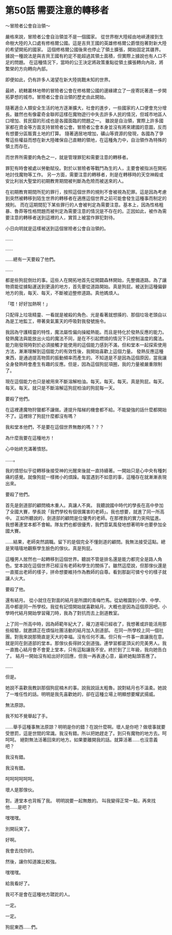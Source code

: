 # 第50話 需要注意的轉移者

～冒險者公會自治領～

嚴格來說，冒險者公會自治領並不是一個國家。
從世界樹大陸經由地峽連接到生命樹大陸的入口處有修格爾公國。這是吉貝王國的英雄修格爾公爵懷抱著對新大陸的希望開拓的國家。
這個修格爾公國後來也停止了領土擴張，開始固定其疆界。據說一種說法是與吉貝王國有約定不能超過其領土面積，但實際上據說也有人口不足的問題。
在這種情況下，當時的公王決定將政策重點從領土擴張轉向內政，將繁榮的方向轉向內部。

即便如此，仍有許多人渴望在新大陸挑戰未知的世界。

最終，統轄叢林地帶的冒險者公會在修格爾公國的邊緣建立了一座寄託著進一步開拓夢想的城市。冒險者公會自治領的歷史由此開始。

隨著適合人類安全生活的地方逐漸擴大，社會的進步，一些國家的人口便會充分增長。雖然也有像霍奇金聯邦這樣在魔物遊行中失去許多人民的情況，但城市地區人口增加、貧民窟的形成也是各國面臨的問題之一。
雖說是自治領，實際上許多國家都在資金等方面支持冒險者公會。冒險者公會本身並沒有將來建國的意圖，反而有想要分區販賣土地的打算。
隨著適居地增加，礦山等資源的發現，各國為了爭奪這些權益而想在新大陸確保自己直轄的領地，在這種角力中，自治領作為特殊的領土而存在。

而世界所需要的角色之一，就是管理罪犯和需要注意的轉移者。

罪犯有時會被處以勞動賦役。對於以冒險者等戰鬥為生的人，主要會被指派在開拓地討伐魔物等工作。
另一方面，需要注意的轉移者，則是在轉移時的天空神殿或安比利翁大聖堂的初期教育期間被判斷為危險而被送來的人。

在初期教育期間所犯的罪行，按照這個世界的規則不會被視為犯罪。這是因為考慮到突然被轉移到陌生世界的轉移者在適應這個世界之前可能會發生這種事而制定的規則。
而在這期間犯下某些罪行的人會被判定為需要注意。基本上，因為性格粗暴、魯莽等性格問題而被判定為需要注意的情況是不存在的。正因如此，被作為需要注意的轉移者送到這裡的人，實質上被當作罪犯對待。

小日向明就是這樣被送到這個冒險者公會自治領的。

……

……

……總有一天要殺了他們。

……

都是些狗屁倒灶的事。這些人在開拓地首先從開闢森林開始，先整備道路。為了讓物資能從據點運送到更遠的地方，首先要從道路開始。真是狗屁。被送到這種偏僻地方的我，每天、每天，不斷被迫整修道路。真他媽煩人。

「喂！好好加熱啊！」

只配得上垃圾精靈、一看就是被殺的角色、光是看著就想揍的、那個垃圾老頭自以為是工地監工，帶著臭氣薰天的呼吸對我發號施令。

我因為守護精靈的特性，魔法屬性偏向操縱熱能。而且是特化於發熱反應的能力。發熱魔法與能放出火焰的魔法不同，是在不引起燃燒的情況下只控制溫度的魔法。能力剛發現時對於必須接觸才能使用的這個能力感到不滿，但和堂本一起探索使用方法，漸漸理解到這個能力的有效性後，我開始喜歡上這個力量。
發熱反應這種東西，是通過提高物質的振動頻率而產生的。不知道是不是因為這個原因，當我讓全身發熱時會產生有趣的反應。但是，因為這個狗屁項圈，我的力量被嚴重限制了。

現在這個能力也只是被用來不斷溶解柏油。每天。每天。每天。真是狗屁。每天。每天。每天。就只是不斷溶解這狗屁柏油的狗屁每一天。

要殺了他們。

在這裡連魔物狩獵都不讓做。連提升階梯的機會都不給。不能變強的話什麼都開始不了。這裡除了狗屁什麼都沒有嗎？

我和堂本他們，不是要在這個世界無敵的嗎？？？

為什麼我要在這種地方！

心中始終充滿著憤怒。

……。

我的憤怒似乎從轉移後接受神的光醒來後就一直持續著。一開始只是心中央有種刺痛的感覺。就像狗屁一樣微小的煩躁。每當遇到不如意的事，這種存在就漸漸表現出來。

要殺了他們。

首先是劍道部的顧問楠木重人。真讓人不爽。
我聽說國中時代的學長在高中參加了全國大賽，學長說「我們學校有個很厲害的老師」。我也想要，就進了同一所高中。
正如所聽說的，劍道部的顧問是位優秀的老師。在那裡我的實力突飛猛進。我想著連堂本都不會輸。隊友們也都很優秀，我們意氣風發地想著明年也要參加全國大賽。

……結果，老師突然調職。留下的是個完全不懂劍道的顧問。我無法接受這點。總是笑嘻嘻地觀察學生臉色的傢伙。真是狗屁。

這種男人居然也一起轉移到這個世界。聽說不管是排名還是能力都完全是路人角色。堂本說在這個世界已經沒有老師和學生的關係了。雖然這麼說，但那傢伙還是一直擺出老師的樣子，拼命想要維持作為教師的自尊。看到那副可憐兮兮的樣子就讓人火大。

要殺了他。

還有結月。
從小就住在對面的結月是所謂的青梅竹馬。從幼稚園到小學、中學、高中都是同一所學校。我從有記憶開始就喜歡結月。大概也是因為這個原因吧。小學時代結月開始學習薙刀時，我為了對抗而去上劍道教室。

上了同一所高中時，因為師範年紀大了，薙刀道場已經收了，我想著或許能活用那些經驗，就邀請正在煩惱社團活動的結月加入劍道部。
在同一所學校上同一個社團。對我來說那簡直是天大的幸福。沒有任何不滿。但只有一件事一直讓我在意。就是同在劍道部的堂本。那傢伙長得帥又劍道強。連學習都是頂尖的完美男人。我一直擔心結月會不會愛上堂本，只有這點讓我不安。終於到了三年級，我向她告白了。
結月一開始沒有給出好的回應，但我一再表達心意，最終她點頭答應了。

……

但是。

她說不喜歡我教訓那個狗屁楠木的事。說我說話太粗魯。說對結月也不溫柔。她說了一堆任性的話。明明是我先喜歡她的，卻在這種立場上明顯想要耀武揚威。

無法原諒。

我不知不覺舉起了手。

……舉手這種事無法原諒？明明是你的錯？在說什麼啊。壞人是你吧？做壞事就要受懲罰，這是世間的常識。我沒有錯。所以把她趕走了。到只有魔物的地方去。呵呵呵。
絕對無法活著回來的地方。如果要離開我的話。就算活著……也沒意義吧？

我沒有錯。

我沒有錯。

呵呵呵呵呵呵。

壞人是那傢伙。

對。連堂本也背叛了我。
明明說要一起無敵的。
叫我變得正常一點，再來找他……是吧？

嘿嘿嘿。

別開玩笑了。

好啊。

我會去找你的。

然後，讓你知道誰比較強。

嘿嘿嘿。

給我看好了。

我可不是會在這種地方蹉跎的人。

一定。

一定。

狗屁東西……們。
